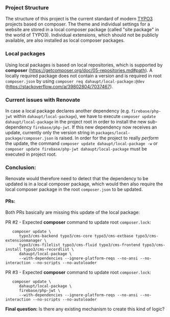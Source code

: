 ### Project Structure
The structure of this project is the current standard of modern [TYPO3](https://github.com/TYPO3/TYPO3.CMS) projects 
based on composer. The theme and individual settings for a website are stored in a local composer package 
(called "site package" in the world of TYPO3). Individual extensions, which should not be publicly available, are also 
installed as local composer packages.

### Local packages
Using local packages is based on local repositories, which is supported by **composer** 
(https://getcomposer.org/doc/05-repositories.md#path). A locally required package does not contain a version and is 
required in root `composer.json` by using `composer req dahaupt/local-package:@dev` 
(https://stackoverflow.com/a/39802804/7037467).

### Current issues with Renovate
In case a local package declares another dependency (e.g. `firebase/php-jwt` within `dahaupt/local-package`), we have 
to execute `composer update dahaupt/local-package` in the project root in order to install the new sub-dependency 
`firebase/php-jwt`. If this new dependency now receives an update, currently only the version string in 
`packages/local-package/composer.json` is raised. In order for the project to really _perform_ the update, the command 
`composer update dahaupt/local-package -w` or `composer update firebase/php-jwt dahaupt/local-package` must be executed 
in project root.

### Conclusion:
Renovate would therefore need to detect that the dependency to be updated is in a local composer package, which would 
then also require the local composer package in the root `composer.json` to be updated.

#### PRs:
Both PRs basically are missing this update of the local package:

PR #2 - Expected **composer** command to update root `composer.lock`:
```
   composer update \
      typo3/cms-backend typo3/cms-core typo3/cms-extbase typo3/cms-extensionmanager \
      typo3/cms-filelist typo3/cms-fluid typo3/cms-frontend typo3/cms-install typo3/cms-recordlist \
      dahaupt/local-package \
      --with-dependencies --ignore-platform-reqs --no-ansi --no-interaction --no-scripts --no-autoloader
```

PR #3 - Expected **composer** command to update root `composer.lock`:
```
   composer update \
      dahaupt/local-package \
      firebase/php-jwt \
      --with-dependencies --ignore-platform-reqs --no-ansi --no-interaction --no-scripts --no-autoloader
```

**Final question:** Is there any existing mechanism to create this kind of logic?